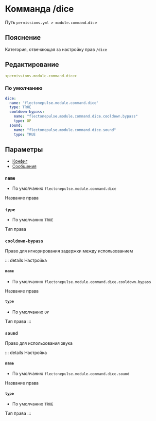 # Комманда /dice
Путь `permissions.yml > module.command.dice`

## Пояснение
Категория, отвечающая за настройку прав `/dice`

## Редактирование
```yaml
<permissions.module.command.dice>
```

### По умолчанию
```yaml
dice:
  name: "flectonepulse.module.command.dice"
  type: TRUE
  cooldown-bypass:
    name: "flectonepulse.module.command.dice.cooldown.bypass"
    type: OP
  sound:
    name: "flectonepulse.module.command.dice.sound"
    type: TRUE
```

## Параметры

- [Конфиг](/en/config/module/command/dice/)
- [Сообщения](/en/messages/ru_ru/module/command/dice/)

### `name`
- По умолчанию `flectonepulse.module.command.dice`

Название права

### `type`
- По умолчанию `TRUE`

Тип права

### `cooldown-bypass`

Право для игнорирования задержки между использованием

::: details Настройка
#### `name`
- По умолчанию `flectonepulse.module.command.dice.cooldown.bypass`

Название права

#### `type`
- По умолчанию `OP`

Тип права
:::

### `sound`

Право для использования звука

::: details Настройка
#### `name`
- По умолчанию `flectonepulse.module.command.dice.sound`

Название права

#### `type`
- По умолчанию `TRUE`

Тип права
:::

<!--@include: @/en/parts/permission.md-->

